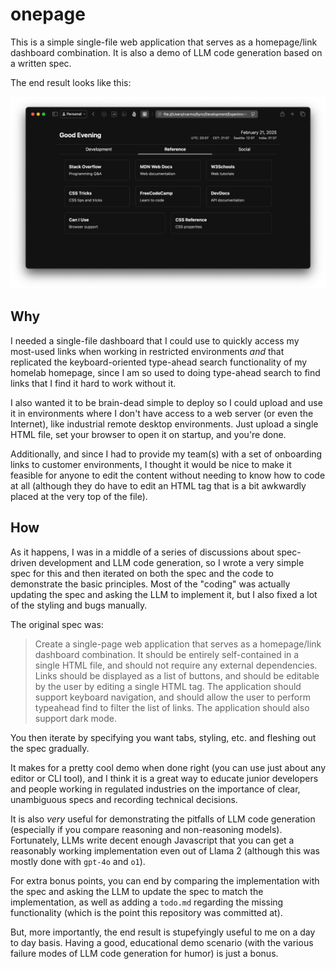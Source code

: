 # onepage

This is a simple single-file web application that serves as a homepage/link dashboard combination. It is also a demo of LLM code generation based on a written spec.

The end result looks like this:

![Screenshot](screenshot.png)

## Why

I needed a single-file dashboard that I could use to quickly access my most-used links when working in restricted environments _and_ that replicated the keyboard-oriented type-ahead search functionality of my homelab homepage, since I am so used to doing type-ahead search to find links that I find it hard to work without it.

I also wanted it to be brain-dead simple to deploy so I could upload and use it in environments where I don't have access to a web server (or even the Internet), like industrial remote desktop environments. Just upload a single HTML file, set your browser to open it on startup, and you're done.

Additionally, and since I had to provide my team(s) with a set of onboarding links to customer environments, I thought it would be nice to make it feasible for anyone to edit the content without needing to know how to code at all (although they do have to edit an HTML tag that is a bit awkwardly placed at the very top of the file).

## How

As it happens, I was in a middle of a series of discussions about spec-driven development and LLM code generation, so I wrote a very simple spec for this and then iterated on both the spec and the code to demonstrate the basic principles. Most of the "coding" was actually updating the spec and asking the LLM to implement it, but I also fixed a lot of the styling and bugs manually.

The original spec was:

> Create a single-page web application that serves as a homepage/link dashboard combination. It should be entirely self-contained in a single HTML file, and should not require any external dependencies.
> Links should be displayed as a list of buttons, and should be editable by the user by editing a single HTML tag. 
The application should support keyboard navigation, and should allow the user to perform typeahead find to filter the list of links. The application should also support dark mode.

You then iterate by specifying you want tabs, styling, etc. and fleshing out the spec gradually.

It makes for a pretty cool demo when done right (you can use just about any editor or CLI tool), and I think it is a great way to educate junior developers and people working in regulated industries on the importance of clear, unambiguous specs and recording technical decisions. 

It is also _very_ useful for demonstrating the pitfalls of LLM code generation (especially if you compare reasoning and non-reasoning models). Fortunately, LLMs write decent enough Javascript that you can get a reasonably working implementation even out of Llama 2 (although this was mostly done with `gpt-4o` and `o1`).

For extra bonus points, you can end by comparing the implementation with the spec and asking the LLM to update the spec to match the implementation, as well as adding a `todo.md` regarding the missing functionality (which is the point this repository was committed at).

But, more importantly, the end result is stupefyingly useful to me on a day to day basis. Having a good, educational demo scenario (with the various failure modes of LLM code generation for humor) is just a bonus.
